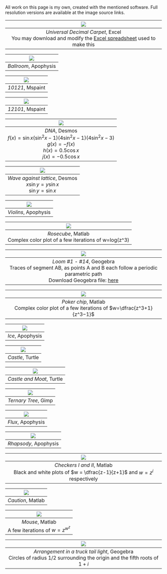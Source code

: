 All work on this page is my own, created with the mentioned software. Full resolution versions are available at the image source links.

|![](https://djt-online-ed.github.io/art/univcarpet.png)|
|:-:|
|_Universal Decimal Carpet_, Excel <br> You may download and modify the [Excel spreadsheet](https://djt-online-ed.github.io/art/carpetgen.xlsx) used to make this|

|![](https://djt-online-ed.github.io/art/ballroom.png)|
|:-:|
|_Ballroom_, Apophysis|

|![](https://djt-online-ed.github.io/art/10121.png)|
|:-:|
|_10121_, Mspaint|

|![](https://djt-online-ed.github.io/art/12101.png)|
|:-:|
|_12101_, Mspaint |

|![](https://djt-online-ed.github.io/art/dna.png)|
|:-:|
|_DNA_, Desmos <br> $f(x)= \sin x(\sin^2 x−1)(4 \sin^2 x−1)(4 \sin^2 x−3)$ <br> $g(x)=−f(x)$ <br> $h(x)=0.5 \cos x$ <br> $j(x)=−0.5 \cos x$ |

|![](https://djt-online-ed.github.io/art/wavelattice.png)|
|:-:|
|_Wave against lattice_, Desmos <br> $x \sin y=y \sin x$ <br> $\sin y=\sin x$|

|![](https://djt-online-ed.github.io/art/violins.jpg)|
|:-:|
|_Violins_, Apophysis|

|![](https://djt-online-ed.github.io/art/rosecube.png)|
|:-:|
|_Rosecube_, Matlab <br> Complex color plot of a few iterations of w=log(z^3)|

|![](https://djt-online-ed.github.io/art/loomall.png)|
|:-:|
|_Loom #1 - #14_, Geogebra <br> Traces of segment AB, as points A and B each follow a periodic parametric path <br> Download Geogebra file: [here](https://djt-online-ed.github.io/art/loom.ggb)|

|![](https://djt-online-ed.github.io/art/pokerchip.png)|
|:-:|
|_Poker chip_, Matlab <br> Complex color plot of a few iterations of $w=\dfrac{z^3+1}{z^3−1}$|

|![](https://djt-online-ed.github.io/art/ice.jpg)|
|:-:|
|_Ice_, Apophysis|

|![](https://djt-online-ed.github.io/art/castle.png)|
|:-:|
|_Castle_, Turtle|

|![](https://djt-online-ed.github.io/art/castlemoat.png)|
|:-:|
|_Castle and Moat_, Turtle|

|![](https://djt-online-ed.github.io/art/ternarypolar.png)|
|:-:|
|_Ternary Tree_, Gimp |

|![](https://djt-online-ed.github.io/art/flux.jpg)|
|:-:|
|_Flux_, Apophysis|

|![](https://djt-online-ed.github.io/art/rhapsody.jpg)|
|:-:|
|_Rhapsody_, Apophysis|

|![](https://djt-online-ed.github.io/art/checkers.png)|
|:-:|
|_Checkers I and II_, Matlab <br> Black and white plots of $w = \dfrac{z-1}{z+1}$ and $w = z^i$ respectively|

|![](https://djt-online-ed.github.io/art/caution.png)|
|:-:|
|_Caution_, Matlab|

|![](https://djt-online-ed.github.io/art/mouse.png)|
|:-:|
|_Mouse_, Matlab <br> A few iterations of $w = z^{w^z}$|

|![](https://djt-online-ed.github.io/art/taillight.png)|
|:-:|
|_Arrangement in a truck tail light_, Geogebra <br> Circles of radius 1/2 surrounding the origin and the fifth roots of $1+i$|